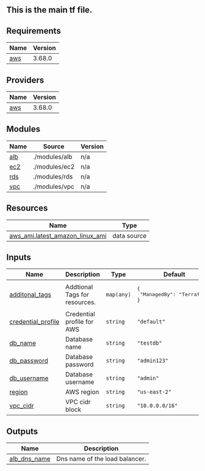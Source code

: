 ## This is the main tf file.
<!-- BEGIN_TF_DOCS -->
## Requirements

| Name | Version |
|------|---------|
| <a name="requirement_aws"></a> [aws](#requirement\_aws) | 3.68.0 |

## Providers

| Name | Version |
|------|---------|
| <a name="provider_aws"></a> [aws](#provider\_aws) | 3.68.0 |

## Modules

| Name | Source | Version |
|------|--------|---------|
| <a name="module_alb"></a> [alb](#module\_alb) | ./modules/alb | n/a |
| <a name="module_ec2"></a> [ec2](#module\_ec2) | ./modules/ec2 | n/a |
| <a name="module_rds"></a> [rds](#module\_rds) | ./modules/rds | n/a |
| <a name="module_vpc"></a> [vpc](#module\_vpc) | ./modules/vpc | n/a |

## Resources

| Name | Type |
|------|------|
| [aws_ami.latest_amazon_linux_ami](https://registry.terraform.io/providers/hashicorp/aws/3.68.0/docs/data-sources/ami) | data source |

## Inputs

| Name | Description | Type | Default | Required |
|------|-------------|------|---------|:--------:|
| <a name="input_additonal_tags"></a> [additonal\_tags](#input\_additonal\_tags) | Addtional Tags for resources. | `map(any)` | <pre>{<br>  "ManagedBy": "Terraform"<br>}</pre> | no |
| <a name="input_credential_profile"></a> [credential\_profile](#input\_credential\_profile) | Credential profile for AWS | `string` | `"default"` | no |
| <a name="input_db_name"></a> [db\_name](#input\_db\_name) | Database name | `string` | `"testdb"` | no |
| <a name="input_db_password"></a> [db\_password](#input\_db\_password) | Database password | `string` | `"admin123"` | no |
| <a name="input_db_username"></a> [db\_username](#input\_db\_username) | Database username | `string` | `"admin"` | no |
| <a name="input_region"></a> [region](#input\_region) | AWS region | `string` | `"us-east-2"` | no |
| <a name="input_vpc_cidr"></a> [vpc\_cidr](#input\_vpc\_cidr) | VPC cidr block | `string` | `"10.0.0.0/16"` | no |

## Outputs

| Name | Description |
|------|-------------|
| <a name="output_alb_dns_name"></a> [alb\_dns\_name](#output\_alb\_dns\_name) | Dns name of the load balancer. |
<!-- END_TF_DOCS -->
